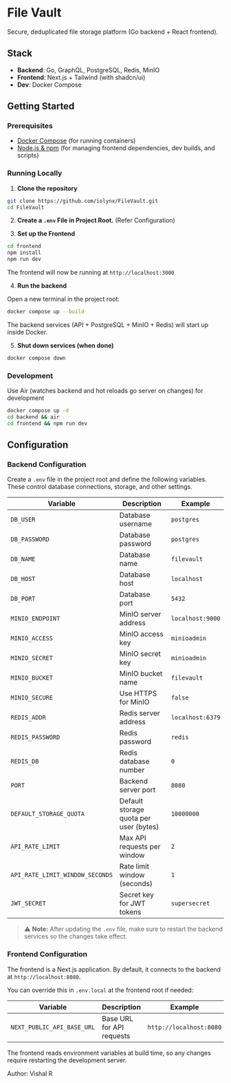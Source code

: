 # File Vault

Secure, deduplicated file storage platform (Go backend + React frontend).

## Stack
- **Backend**: Go, GraphQL, PostgreSQL, Redis, MinIO
- **Frontend**: Next.js + Tailwind (with shadcn/ui)
- **Dev**: Docker Compose


## Getting Started
### Prerequisites
- [Docker Compose](https://docs.docker.com/compose/) (for running containers)
- [Node.js & npm](https://nodejs.org/) (for managing frontend dependencies, dev builds, and scripts)

### Running Locally

1. **Clone the repository**
```bash
git clone https://github.com/iolynx/FileVault.git
cd FileVault
```
2. **Create a `.env` File in Project Root.** (Refer Configuration)

3. **Set up the Frontend**
```bash
cd frontend
npm install
npm run dev
```
The frontend will now be running at `http://localhost:3000`

4. **Run the backend**

Open a new terminal in the project root:
```bash
docker compose up --build
```
The backend services (API + PostgreSQL + MinIO + Redis) will start up inside Docker.

5. **Shut down services (when done)**
```bash
docker compose down
```

### Development
Use Air (watches backend and hot reloads go server on changes) for development 
```bash
docker compose up -d
cd backend && air
cd frontend && npm run dev
```

## Configuration
### Backend Configuration

Create a `.env` file in the project root and define the following variables.
These control database connections, storage, and other settings.

| Variable | Description | Example |
|----------|-------------|---------|
| `DB_USER` | Database username | `postgres` |
| `DB_PASSWORD` | Database password | `postgres` |
| `DB_NAME` | Database name | `filevault` |
| `DB_HOST` | Database host | `localhost` |
| `DB_PORT` | Database port | `5432` |
| `MINIO_ENDPOINT` | MinIO server address | `localhost:9000` |
| `MINIO_ACCESS` | MinIO access key | `minioadmin` |
| `MINIO_SECRET` | MinIO secret key | `minioadmin` |
| `MINIO_BUCKET` | MinIO bucket name | `filevault` |
| `MINIO_SECURE` | Use HTTPS for MinIO | `false` |
| `REDIS_ADDR` | Redis server address | `localhost:6379` |
| `REDIS_PASSWORD` | Redis password | `redis` |
| `REDIS_DB` | Redis database number | `0` |
| `PORT` | Backend server port | `8080` |
| `DEFAULT_STORAGE_QUOTA` | Default storage quota per user (bytes) | `10000000` |
| `API_RATE_LIMIT` | Max API requests per window | `2` |
| `API_RATE_LIMIT_WINDOW_SECONDS` | Rate limit window (seconds) | `1` |
| `JWT_SECRET` | Secret key for JWT tokens | `supersecret` |

> ⚠️ **Note:** After updating the `.env` file, make sure to restart the backend services so the changes take effect.

### Frontend Configuration

The frontend is a Next.js application. By default, it connects to the backend at `http://localhost:8080`.  

You can override this in `.env.local` at the frontend root if needed:

| Variable | Description | Example |
|----------|-------------|---------|
| `NEXT_PUBLIC_API_BASE_URL` | Base URL for API requests | `http://localhost:8080` |

The frontend reads environment variables at build time, so any changes require restarting the development server.


Author: Vishal R

